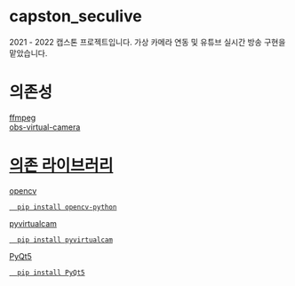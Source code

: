 # capston_seculive
2021 - 2022 캡스톤 프로젝트입니다. 가상 카메라 연동 및 유튜브 실시간 방송 구현을 맡았습니다.

# 의존성
<a href=https://ffmpeg.org/download.html>ffmpeg<br>
<a href=https://obsproject.com/ko>obs-virtual-camera<br>

# 의존 라이브러리
opencv<br>
```
  pip install opencv-python
```
pyvirtualcam<br>
```
  pip install pyvirtualcam
```
PyQt5<br>
```
  pip install PyQt5
```
